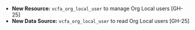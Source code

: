 - **New Resource:** `vcfa_org_local_user` to manage Org Local users [GH-25]
- **New Data Source:** `vcfa_org_local_user` to read Org Local users [GH-25]
